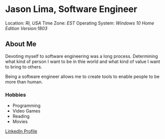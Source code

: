 # Jason Lima, Software Engineer
Location: *RI, USA*
Time Zone: *EST*
Operating System: *Windows 10 Home Edition Version:1803*

## About Me
Devoting myself to software engineering was a long process.
Determining what kind of person I want to be in thie world and 
what kind of value I want to bring to others.

Being a software engineer allows me to create tools to enable people to be more than human.

### Hobbies
* Programming
* Video Games
* Reading
* Movies

[LinkedIn Profile](https://www.linkedin.com/in/jaylima0/)
